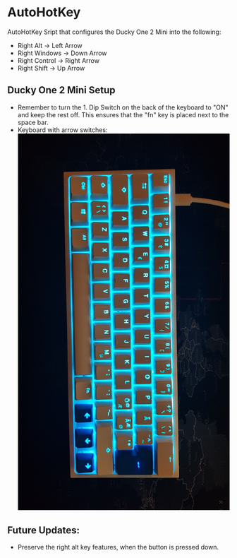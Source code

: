 #	AutoHotKey
AutoHotKey Sript that configures the Ducky One 2 Mini into the following:
* Right Alt -> Left Arrow
* Right Windows -> Down Arrow
* Right Control -> Right Arrow
* Right Shift -> Up Arrow

##	Ducky One 2 Mini Setup
* Remember to turn the 1. Dip Switch on the back of the keyboard to "ON" and keep the rest off. This ensures that the "fn" key is placed next to the space bar.
* Keyboard with arrow switches:
![img](https://github.com/KimConcepcion/AutoHotKey/blob/master/Ducky_setup.jpg)

##	Future Updates:
* Preserve the right alt key features, when the button is pressed down.
